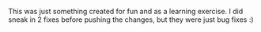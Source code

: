 This was just something created for fun and as a learning exercise.
I did sneak in 2 fixes before pushing the changes, but they were just bug fixes :)